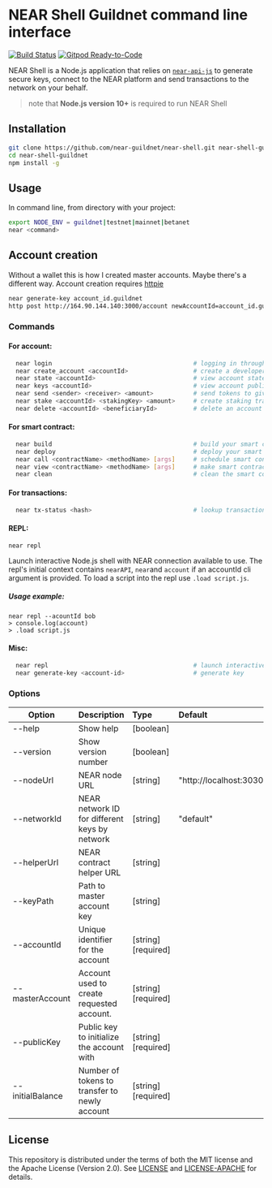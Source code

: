 # NEAR Shell Guildnet command line interface

[![Build Status](https://travis-ci.com/near/near-shell.svg?branch=master)](https://travis-ci.com/near/near-shell)
[![Gitpod Ready-to-Code](https://img.shields.io/badge/Gitpod-Ready--to--Code-blue?logo=gitpod)](https://gitpod.io/#https://github.com/near/near-shell) 

NEAR Shell is a Node.js application that relies on [`near-api-js`](https://github.com/near/near-api-js) to generate secure keys, connect to the NEAR platform and send transactions to the network on your behalf.

> note that **Node.js version 10+** is required to run NEAR Shell

## Installation

```bash
git clone https://github.com/near-guildnet/near-shell.git near-shell-guildnet
cd near-shell-guildnet
npm install -g
```

## Usage

In command line, from directory with your project:

```bash
export NODE_ENV = guildnet|testnet|mainnet|betanet
near <command>
```

## Account creation
Without a wallet this is how I created master accounts. Maybe there's a different way. Account creation requires [httpie](https://httpie.org/docs#installation)
```bash
near generate-key account_id.guildnet
http post http://164.90.144.140:3000/account newAccountId=account_id.guildnet newAccountPublicKey=account_public_key
```

### Commands

#### For account:
```bash
  near login                                       # logging in through NEAR protocol wallet
  near create_account <accountId>                  # create a developer account with --masterAccount(required), publicKey and initialBalance
  near state <accountId>                           # view account state
  near keys <accountId>                            # view account public keys
  near send <sender> <receiver> <amount>           # send tokens to given receiver
  near stake <accountId> <stakingKey> <amount>     # create staking transaction (stakingKey is base58 encoded)
  near delete <accountId> <beneficiaryId>          # delete an account and transfer funds to beneficiary account
```

#### For smart contract:
```bash
  near build                                       # build your smart contract
  near deploy                                      # deploy your smart contract
  near call <contractName> <methodName> [args]     # schedule smart contract call which can modify state
  near view <contractName> <methodName> [args]     # make smart contract call which can view state
  near clean                                       # clean the smart contract build locally (remove ./out )
```

#### For transactions:
```bash
  near tx-status <hash>                            # lookup transaction status by hash
```

#### REPL:

```
near repl
```

Launch interactive Node.js shell with NEAR connection available to use. The repl's initial context contains `nearAPI`, `near`and `account` if an accountId cli argument is provided. To load a script into the repl use  `.load script.js`.

##### Usage example:
```
near repl --acountId bob
> console.log(account)
> .load script.js
```

#### Misc:

```bash
  near repl                                        # launch interactive Node.js shell with NEAR connection available to use
  near generate-key <account-id>                   # generate key
```

### Options

| Option                    | Description                                   | Type      | Default               |
| --------------------------|:----------------------------------------------| :---------|:----------------------|
| --help                    | Show help                                     | [boolean] |                       |
| --version                 | Show version number                           | [boolean] |                       |
| --nodeUrl                 | NEAR node URL                                 | [string]  |"http://localhost:3030"|
| --networkId               | NEAR network ID for different keys by network | [string]  |"default"              |
| --helperUrl               | NEAR contract helper URL                      | [string]  |                       |
| --keyPath                 | Path to master account key                    | [string]  |                       |
| --accountId               | Unique identifier for the account             | [string]  [required]|             |
| --masterAccount           | Account used to create requested account.     | [string]  [required]|             |
| --publicKey               | Public key to initialize the account with     | [string]  [required]|             |
| --initialBalance          | Number of tokens to transfer to newly account | [string]  [required]|             |

## License
This repository is distributed under the terms of both the MIT license and the Apache License (Version 2.0).
See [LICENSE](LICENSE) and [LICENSE-APACHE](LICENSE-APACHE) for details.
